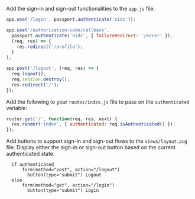 Add the sign-in and sign-out functionalities to the `app.js` file.

```js
app.use('/login', passport.authenticate('oidc'));

app.use('/authorization-code/callback',
  passport.authenticate('oidc', { failureRedirect: '/error' }),
  (req, res) => {
    res.redirect('/profile');
  }
);

app.post('/logout', (req, res) => {
  req.logout();
  req.session.destroy();
  res.redirect('/');
});
```

Add the following to your `routes/index.js` file to pass on the `authenticated` variable:

```js
router.get('/', function(req, res, next) {
  res.render('index', { authenticated: req.isAuthenticated() });
});
```

Add buttons to support sign-in and sign-out flows to the `views/layout.pug` file. Display either the sign-in or sign-out button based on the current authenticated state.

```pug
  if authenticated
      form(method="post", action="/logout")
        button(type="submit") Logout
  else
      form(method="get", action="/login")
        button(type="submit") Login
```
